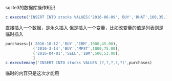 sqlite3的数据库操作知识
```JavaScript
c.execute("INSERT INTO stocks VALUES('2016-06-09','BUY','RHAT',100,35.14)")
```
直接插入一个数据，是永久插入
但是插入一个变量，比如改变量的值是列表则是临时插入
```JavaScript
purchases=[('2016-10-12','BUY','IBM',1000,45.00),
            ('2016-3-14','BUY','MFST',1000,75.00),
            ('2016-04-01','SELL','IBM',500,53.00),
            ]
c.executemany('INSERT INTO stocks VALUES (?,?,?,?,?)',purchases)
```
临时的内容只是这次才能用
